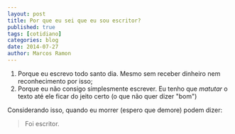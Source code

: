 ```yaml
---
layout: post
title: Por que eu sei que eu sou escritor?
published: true
tags: [cotidiano]
categories: blog
date: 2014-07-27
author: Marcos Ramon
---
```


1. Porque eu escrevo todo santo dia. Mesmo sem receber dinheiro nem reconhecimento por isso;
2. Porque eu não consigo simplesmente escrever. Eu tenho que *matutar* o texto até ele ficar do jeito certo (o que não quer dizer "bom")
     
Considerando isso, quando eu morrer (espero que demore) podem dizer:
     
> Foi escritor.
